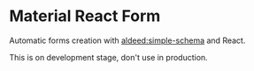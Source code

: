 # Material React Form

Automatic forms creation with [aldeed:simple-schema](http://github.com/aldeed/simple-schema) and React.

This is on development stage, don't use in production.
